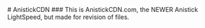 <link rel="icon" type="image/x-icon" href="/images/favicon.ico">
# AnistickCDN
### This is AnistickCDN.com, the NEWER Anistick LightSpeed, but made for revision of files.
